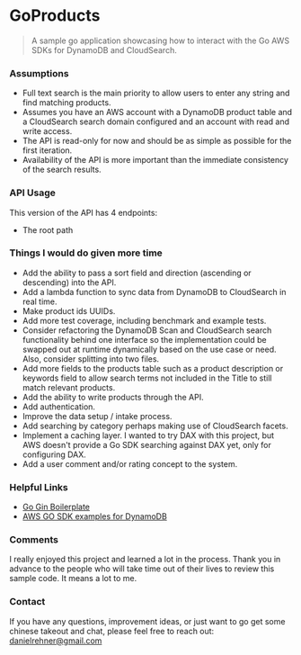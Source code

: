 # GoProducts
> A sample go application showcasing how to interact with the Go AWS SDKs for DynamoDB and CloudSearch.

### Assumptions
* Full text search is the main priority to allow users to enter any string and find matching products.
* Assumes you have an AWS account with a DynamoDB product table and a CloudSearch search domain configured and an account with read and write access.
* The API is read-only for now and should be as simple as possible for the first iteration.
* Availability of the API is more important than the immediate consistency of the search results.

### API Usage
This version of the API has 4 endpoints:
* The root path 

### Things I would do given more time
* Add the ability to pass a sort field and direction (ascending or descending) into the API.
* Add a lambda function to sync data from DynamoDB to CloudSearch in real time.
* Make product ids UUIDs. 
* Add more test coverage, including benchmark and example tests.
* Consider refactoring the DynamoDB Scan and CloudSearch search functionality behind one interface so the implementation could be swapped out at runtime dynamically based on the use case or need. Also, consider splitting into two files.
* Add more fields to the products table such as a product description or keywords field to allow search terms not included in the Title to still match relevant products. 
* Add the ability to write products through the API.
* Add authentication.
* Improve the data setup / intake process.
* Add searching by category perhaps making use of CloudSearch facets.
* Implement a caching layer. I wanted to try DAX with this project, but AWS doesn't provide a Go SDK searching against DAX yet, only for configuring DAX.
* Add a user comment and/or rating concept to the system.

### Helpful Links
* [Go Gin Boilerplate](https://github.com/vsouza/go-gin-boilerplate)
* [AWS GO SDK examples for DynamoDB](https://github.com/awsdocs/aws-doc-sdk-examples/tree/master/go/example_code/dynamodb)

### Comments
I really enjoyed this project and learned a lot in the process. Thank you in advance to the people who will take time out of their lives to review this sample code. It means a lot to me.

### Contact
If you have any questions, improvement ideas, or just want to go get some chinese takeout and chat, please feel free to reach out:
<danielrehner@gmail.com>
